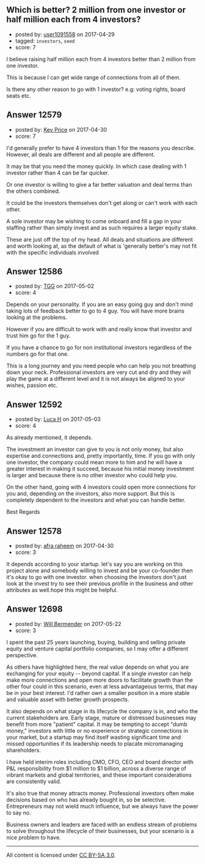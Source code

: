 ## Which is better? 2 million from one investor or half million each from 4 investors?

- posted by: [user1091558](https://stackexchange.com/users/1098507/user1091558) on 2017-04-29
- tagged: `investors`, `seed`
- score: 7

I believe raising half million each from 4 investors better than 2 million from one investor. 

This is because I can get wide range of connections from all of them.

Is there any other reason to go with 1 investor? e.g: voting rights, board seats etc.




## Answer 12579

- posted by: [Kev Price](https://stackexchange.com/users/1109274/kev-price) on 2017-04-30
- score: 7

I'd generally prefer to have 4 investors than 1 for the reasons you describe. However, all deals are different and all people are different.

It may be that you need the money quickly. In which case dealing with 1 investor rather than 4 can be far quicker.

Or one investor is willing to give a far better valuation and deal terms than the others combined.

It could be the investors themselves don't get along or can't work with each other.

A sole investor may be wishing to come onboard and fill a gap in your staffing rather than simply invest and as such requires a larger equity stake.

These are just off the top of my head. All deals and situations are different and worth looking at, as the default of what is 'generally better's may not fit with the specific individuals involved


## Answer 12586

- posted by: [TGG](https://stackexchange.com/users/5229465/tgg) on 2017-05-02
- score: 4

Depends on your personality. If you are an easy going guy and don't mind taking lots of feedback better to go to 4 guy. You will have more brains looking at the problems. 

However if you are difficult to work with and really know that investor and trust him go for the 1 guy. 

If you have a chance to go for non institutional investors regardless of the numbers go for that one. 

This is a long journey and you need people who can help you not breathing down your neck. Professional investors are very cut and dry and they will play the game at a different level and it is not always be aligned to your wishes, passion etc. 




## Answer 12592

- posted by: [Luca H](https://stackexchange.com/users/10818226/luca-h) on 2017-05-03
- score: 4

As already mentioned, it depends.

The investment an investor can give to you is not only money, but also expertise and connections and, pretty importantly, time. If you go with only one investor, the company could mean more to him and he will have a greater interest in making it succeed, because his initial money investment is larger and because there is no other investor who could help you.

On the other hand, going with 4 investors could open more connections for you and, depending on the investors, also more support. But this is completely dependent to the investors and what you can handle better.

Best Regards


## Answer 12578

- posted by: [afra raheem](https://stackexchange.com/users/7706850/afra-raheem) on 2017-04-30
- score: 3

It depends according to your startup. let's say you are working on this project alone and somebody willing to invest and be your co-founder then it's okay to go with one investor. when choosing the investors don't just look at the invest try to see their previous profile in the business and other attributes as well.hope this might be helpful.


## Answer 12698

- posted by: [Will Bermender](https://stackexchange.com/users/10775819/will-bermender) on 2017-05-22
- score: 3

I spent the past 25 years launching, buying, building and selling private equity and venture capital portfolio companies, so I may offer a different perspective.

As others have highlighted here, the real value depends on what you are exchanging for your equity -- beyond capital. If a single investor can help make more connections and open more doors to facilitate growth than the other four could in this scenario, even at less advantageous terms, that may be in your best interest. I'd rather own a smaller position in a more stable and valuable asset with better growth prospects.

It also depends on what stage in its lifecycle the company is in, and who the current stakeholders are. Early stage, mature or distressed businesses may benefit from more "patient" capital. It may be tempting to accept "dumb money," investors with little or no experience or strategic connections in your market, but a startup may find itself wasting significant time and missed opportunities if its leadership needs to placate micromanaging shareholders.

I have held interim roles including CMO, CFO, CEO and board director with P&L responsibility from $1 million to $1 billion, across a diverse range of vibrant markets and global territories, and these important considerations are consistently valid.

It's also true that money attracts money. Professional investors often make decisions based on who has already bought in, so be selective. Entrepreneurs may not wield much influence, but we always have the power to say no.

Business owners and leaders are faced with an endless stream of problems to solve throughout the lifecycle of their businesses, but your scenario is a nice problem to have.



---

All content is licensed under [CC BY-SA 3.0](https://creativecommons.org/licenses/by-sa/3.0/).
